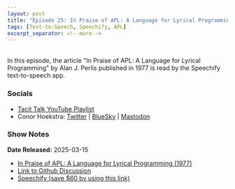 ```yaml
---
layout: post
title: "Episode 25: In Praise of APL: A Language for Lyrical Programming (1977) 🟦"
tags: [Text-to-Speech, Speechify, APL]
excerpt_separator: <!--more-->
---
```


<div id="buzzsprout-player-16794258"></div><script src="https://www.buzzsprout.com/2363521/episodes/16794258-episode-25-in-praise-of-apl-a-language-for-lyrical-programming-1977.js?container_id=buzzsprout-player-16794258&player=small" type="text/javascript" charset="utf-8"></script>

<br>In this episode, the article "In Praise of APL: A Language for Lyrical Programming" by Alan J. Perlis published in 1977 is read by the Speechify text-to-speech app.

<!--more-->

### Socials

* [Tacit Talk YouTube Playlist](https://www.youtube.com/playlist?list=PLVFrD1dmDdvenJhYti3HomLRkC4_Y9AXA)
* Conor Hoekstra: [Twitter](https://twitter.com/code_report) \| [BlueSky](https://bsky.app/profile/codereport.bsky.social) \| [Mastodon](https://mastodon.social/@code_report)

### Show Notes

**Date Released:** 2025-03-15 <br>

* [In Praise of APL: A Language for Lyrical Programming (1977)](https://www.jsoftware.com/papers/perlis77.htm)
* [Link to Github Discussion](https://github.com/codereport/tacittalk/discussions/3)
* [Speechify (save $60 by using this link)](https://share.speechify.com/mzBQRif)
